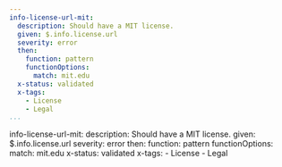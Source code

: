 ```yaml
---
info-license-url-mit:
  description: Should have a MIT license.
  given: $.info.license.url
  severity: error
  then:
    function: pattern
    functionOptions:
      match: mit.edu
  x-status: validated
  x-tags:
    - License
    - Legal     
...
```

info-license-url-mit:
  description: Should have a MIT license.
  given: $.info.license.url
  severity: error
  then:
    function: pattern
    functionOptions:
      match: mit.edu
  x-status: validated
  x-tags:
    - License
    - Legal  